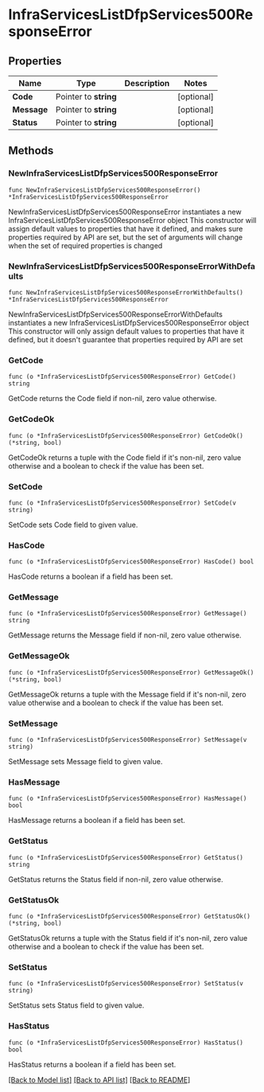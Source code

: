 # InfraServicesListDfpServices500ResponseError

## Properties

Name | Type | Description | Notes
------------ | ------------- | ------------- | -------------
**Code** | Pointer to **string** |  | [optional] 
**Message** | Pointer to **string** |  | [optional] 
**Status** | Pointer to **string** |  | [optional] 

## Methods

### NewInfraServicesListDfpServices500ResponseError

`func NewInfraServicesListDfpServices500ResponseError() *InfraServicesListDfpServices500ResponseError`

NewInfraServicesListDfpServices500ResponseError instantiates a new InfraServicesListDfpServices500ResponseError object
This constructor will assign default values to properties that have it defined,
and makes sure properties required by API are set, but the set of arguments
will change when the set of required properties is changed

### NewInfraServicesListDfpServices500ResponseErrorWithDefaults

`func NewInfraServicesListDfpServices500ResponseErrorWithDefaults() *InfraServicesListDfpServices500ResponseError`

NewInfraServicesListDfpServices500ResponseErrorWithDefaults instantiates a new InfraServicesListDfpServices500ResponseError object
This constructor will only assign default values to properties that have it defined,
but it doesn't guarantee that properties required by API are set

### GetCode

`func (o *InfraServicesListDfpServices500ResponseError) GetCode() string`

GetCode returns the Code field if non-nil, zero value otherwise.

### GetCodeOk

`func (o *InfraServicesListDfpServices500ResponseError) GetCodeOk() (*string, bool)`

GetCodeOk returns a tuple with the Code field if it's non-nil, zero value otherwise
and a boolean to check if the value has been set.

### SetCode

`func (o *InfraServicesListDfpServices500ResponseError) SetCode(v string)`

SetCode sets Code field to given value.

### HasCode

`func (o *InfraServicesListDfpServices500ResponseError) HasCode() bool`

HasCode returns a boolean if a field has been set.

### GetMessage

`func (o *InfraServicesListDfpServices500ResponseError) GetMessage() string`

GetMessage returns the Message field if non-nil, zero value otherwise.

### GetMessageOk

`func (o *InfraServicesListDfpServices500ResponseError) GetMessageOk() (*string, bool)`

GetMessageOk returns a tuple with the Message field if it's non-nil, zero value otherwise
and a boolean to check if the value has been set.

### SetMessage

`func (o *InfraServicesListDfpServices500ResponseError) SetMessage(v string)`

SetMessage sets Message field to given value.

### HasMessage

`func (o *InfraServicesListDfpServices500ResponseError) HasMessage() bool`

HasMessage returns a boolean if a field has been set.

### GetStatus

`func (o *InfraServicesListDfpServices500ResponseError) GetStatus() string`

GetStatus returns the Status field if non-nil, zero value otherwise.

### GetStatusOk

`func (o *InfraServicesListDfpServices500ResponseError) GetStatusOk() (*string, bool)`

GetStatusOk returns a tuple with the Status field if it's non-nil, zero value otherwise
and a boolean to check if the value has been set.

### SetStatus

`func (o *InfraServicesListDfpServices500ResponseError) SetStatus(v string)`

SetStatus sets Status field to given value.

### HasStatus

`func (o *InfraServicesListDfpServices500ResponseError) HasStatus() bool`

HasStatus returns a boolean if a field has been set.


[[Back to Model list]](../README.md#documentation-for-models) [[Back to API list]](../README.md#documentation-for-api-endpoints) [[Back to README]](../README.md)



